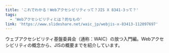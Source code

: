 ```yaml
---
title: 'これでわかる！Webアクセシビリティって？JIS X 8341-3って？'
tags:
  - 'Webアクセシビリティとは？的なもの'
link: 'https://www.slideshare.net/waic_jp/webjis-x-83413-112097697'
---
```


ウェブアクセシビリティ基盤委員会（通称：WAIC）の放つ入門編。Webアクセシビリティの概念から、JISの概要までを紹介しています。